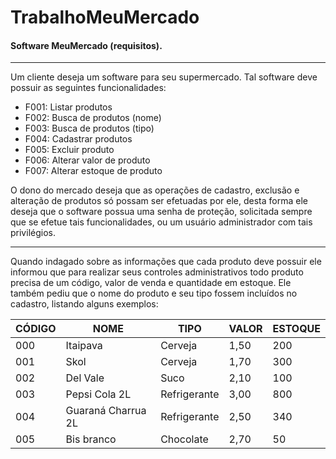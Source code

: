 # TrabalhoMeuMercado
#### Software MeuMercado (requisitos).
----------


Um cliente deseja um software para seu supermercado. Tal software deve possuir as
seguintes funcionalidades:

* F001: Listar produtos
* F002: Busca de produtos (nome)
* F003: Busca de produtos (tipo)
* F004: Cadastrar produtos
* F005: Excluir produto
* F006: Alterar valor de produto
* F007: Alterar estoque de produto

O dono do mercado deseja que as operações de cadastro, exclusão e alteração de produtos
só possam ser efetuadas por ele, desta forma ele deseja que o software possua uma senha de
proteção, solicitada sempre que se efetue tais funcionalidades, ou um usuário administrador com
tais privilégios.

----------

Quando indagado sobre as informações que cada produto deve possuir ele informou que
para realizar seus controles administrativos todo produto precisa de um código, valor de venda
e quantidade em estoque. Ele também pediu que o nome do produto e seu tipo fossem incluídos
no cadastro, listando alguns exemplos:

CÓDIGO | NOME | TIPO | VALOR | ESTOQUE
--- | --- | --- | --- | --- |
000 | Itaipava | Cerveja | 1,50 | 200
001 | Skol | Cerveja | 1,70 | 300
002 | Del Vale | Suco | 2,10 | 100
003 | Pepsi Cola 2L | Refrigerante | 3,00 | 800
004 | Guaraná Charrua 2L | Refrigerante | 2,50 | 340
005 | Bis branco | Chocolate | 2,70 | 50 